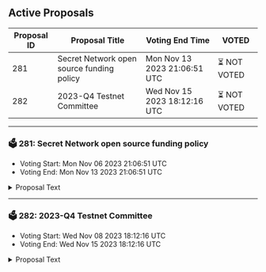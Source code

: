 ## Active Proposals

| Proposal ID | Proposal Title | Voting End Time | VOTED |
|-------------|----------------|-----------------|-------|
| 281 | Secret Network open source funding policy | Mon Nov 13 2023 21:06:51 UTC | ⏳ NOT VOTED |
| 282 | 2023-Q4 Testnet Committee | Wed Nov 15 2023 18:12:16 UTC | ⏳ NOT VOTED |

---

### 🗳 281: Secret Network open source funding policy
- Voting Start: Mon Nov 06 2023 21:06:51 UTC
- Voting End: Mon Nov 13 2023 21:06:51 UTC

<details>
<summary>Proposal Text</summary>
 
In alignment with Cosmos Hub Proposal #93, we are proposing an open-source funding policy for Secret Network. nn We propose the following rules pertaining to all funding decisions made by Secret Network funding bodies (such as the community pool, grants, etc.): nn - Projects receiving funding from Secret Network MUST open-source their smart contracts before the mainnet launch. n - Wallet projects, where users store their private keys and interact with the chain, MUST be open source to qualify for funding.nn These requirements are in place to safeguard users. If open-source compliance conditions are not met, all funding for the project should be immediately halted. Once the open-source requirements are fulfilled, the remaining funding will be provided as previously agreed upon.nn Additionally, these rules shall apply:nn - The community pool can only fund open-source projects.n - Future grants can only fund projects where every component is open source.n - Projects need to be at least usable under the MIT or Apache 2.0 License. n - For grant applications it should be explicitly stated what is funded by Secret Network funding bodies nn Furthermore, we want to emphasize that all Secret Network funding should prioritize projects that are wholly open source.nn Places this has been discussed: nn 1. https://forum.scrt.network/t/secret-network-open-source-funding-policy/7123 n 2. https://forum.scrt.network/t/governance-meeting-notes-mega-thread/3946/130 n 3. https://t.me/SCRT_gov
</details>

---

### 🗳 282: 2023-Q4 Testnet Committee
- Voting Start: Wed Nov 08 2023 18:12:16 UTC
- Voting End: Wed Nov 15 2023 18:12:16 UTC

<details>
<summary>Proposal Text</summary>
 
This proposal is for on-chain funding of the Testnet committee through the period of November 16, 2023 to February 16, 2024.nThe purpose is to improve and expand the reach of Secret Network by fostering an optimised, fast and reliable space nto enable developers to easily test their contracts in a production-like environment.nTo read the full proposal details and discussion, see: https://forum.scrt.network/t/secret-network-testnet-committee-charter-q4-2023/7129nnTotal ask (3 months): 73021 SCRT @ $0.33, including 5% volatility buffer.
</details>
